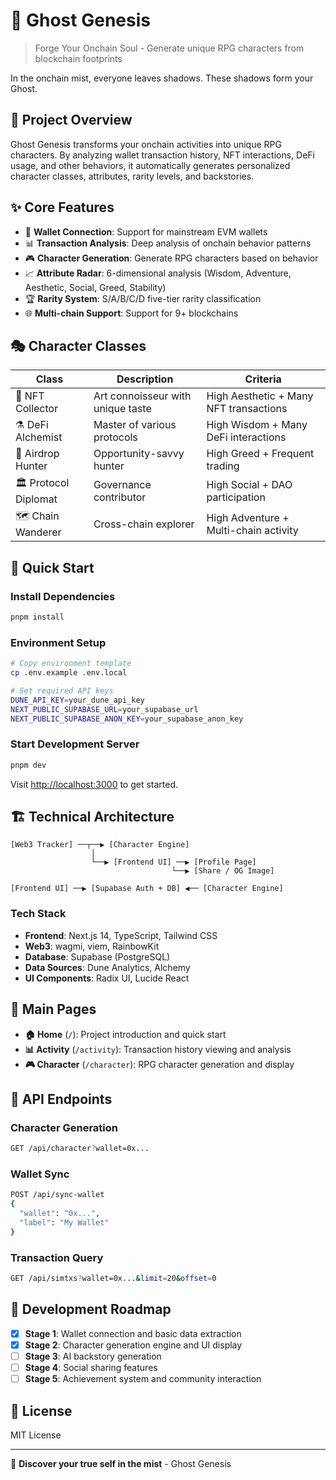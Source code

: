 # 👻 Ghost Genesis

> Forge Your Onchain Soul - Generate unique RPG characters from blockchain footprints

In the onchain mist, everyone leaves shadows. These shadows form your Ghost.

## 🎯 Project Overview

Ghost Genesis transforms your onchain activities into unique RPG characters. By analyzing wallet transaction history, NFT interactions, DeFi usage, and other behaviors, it automatically generates personalized character classes, attributes, rarity levels, and backstories.

## ✨ Core Features

- 🔗 **Wallet Connection**: Support for mainstream EVM wallets
- 📊 **Transaction Analysis**: Deep analysis of onchain behavior patterns  
- 🎮 **Character Generation**: Generate RPG characters based on behavior
- 📈 **Attribute Radar**: 6-dimensional analysis (Wisdom, Adventure, Aesthetic, Social, Greed, Stability)
- 🏆 **Rarity System**: S/A/B/C/D five-tier rarity classification
- 🌐 **Multi-chain Support**: Support for 9+ blockchains

## 🎭 Character Classes

| Class | Description | Criteria |
|-------|-------------|----------|
| 🎨 NFT Collector | Art connoisseur with unique taste | High Aesthetic + Many NFT transactions |
| ⚗️ DeFi Alchemist | Master of various protocols | High Wisdom + Many DeFi interactions |
| 🏹 Airdrop Hunter | Opportunity-savvy hunter | High Greed + Frequent trading |
| 🏛️ Protocol Diplomat | Governance contributor | High Social + DAO participation |
| 🗺️ Chain Wanderer | Cross-chain explorer | High Adventure + Multi-chain activity |

## 🚀 Quick Start

### Install Dependencies
```bash
pnpm install
```

### Environment Setup
```bash
# Copy environment template
cp .env.example .env.local

# Set required API keys
DUNE_API_KEY=your_dune_api_key
NEXT_PUBLIC_SUPABASE_URL=your_supabase_url
NEXT_PUBLIC_SUPABASE_ANON_KEY=your_supabase_anon_key
```

### Start Development Server
```bash
pnpm dev
```

Visit [http://localhost:3000](http://localhost:3000) to get started.

## 🏗️ Technical Architecture

```
[Web3 Tracker] ──┬──▶ [Character Engine]
                  │
                  └──▶ [Frontend UI] ──▶ [Profile Page]
                                    └──▶ [Share / OG Image]

[Frontend UI] ──▶ [Supabase Auth + DB] ◀── [Character Engine]
```

### Tech Stack
- **Frontend**: Next.js 14, TypeScript, Tailwind CSS
- **Web3**: wagmi, viem, RainbowKit
- **Database**: Supabase (PostgreSQL)
- **Data Sources**: Dune Analytics, Alchemy
- **UI Components**: Radix UI, Lucide React

## 📖 Main Pages

- **🏠 Home** (`/`): Project introduction and quick start
- **📊 Activity** (`/activity`): Transaction history viewing and analysis
- **🎮 Character** (`/character`): RPG character generation and display

## 🔧 API Endpoints

### Character Generation
```bash
GET /api/character?wallet=0x...
```

### Wallet Sync
```bash
POST /api/sync-wallet
{
  "wallet": "0x...",
  "label": "My Wallet"
}
```

### Transaction Query
```bash
GET /api/simtxs?wallet=0x...&limit=20&offset=0
```

## 🎯 Development Roadmap

- [x] **Stage 1**: Wallet connection and basic data extraction
- [x] **Stage 2**: Character generation engine and UI display
- [ ] **Stage 3**: AI backstory generation
- [ ] **Stage 4**: Social sharing features
- [ ] **Stage 5**: Achievement system and community interaction

## 📄 License

MIT License

---

🔮 **Discover your true self in the mist** - Ghost Genesis